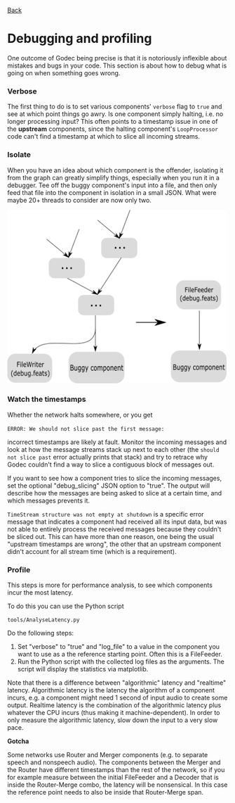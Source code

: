 [Back](../README.md)  

Debugging and profiling
===

One outcome of Godec being precise is that it is notoriously inflexible about mistakes and bugs in your code. This section is about how to debug what is going on when something goes wrong.

### Verbose

The first thing to do is to set various components' `verbose` flag to `true` and see at which point things go awry. Is one component simply halting, i.e. no longer processing input? This often points to a timestamp issue in one of the **upstream** components, since the halting component's `LoopProcessor` code can't find a timestamp at which to slice all incoming streams.

### Isolate

When you have an idea about which component is the offender, isolating it from the graph can greatly simplify things, especially when you run it in a debugger. Tee off the buggy component's input into a file, and then only feed that file into the component in isolation in a small JSON. What were maybe 20+ threads to consider are now only two.

<img src="debug_graph.png" width="500"/>

### Watch the timestamps

Whether the network halts somewhere, or you get 

`ERROR: We should not slice past the first message:`

incorrect timestamps are likely at fault. Monitor the incoming messages and look at how the message streams stack up next to each other (the `should not slice past` error actually prints that stack) and try to retrace why Godec couldn't find a way to slice a contiguous block of messages out.

If you want to see how a component tries to slice the incoming messages, set the optional "debug_slicing" JSON option to "true". The output will describe how the messages are being asked to slice at a certain time, and which messages prevents it.

`TimeStream structure was not empty at shutdown` is a specific error message that indicates a component had received all its input data, but was not able to entirely process the received messages because they couldn't be sliced out. This can have more than one reason, one being the usual "upstream timestamps are wrong", the other that an upstream component didn't account for all stream time (which is a requirement).

### Profile

This steps is more for performance analysis, to see which components incur the most latency.

To do this you can use the Python script

    tools/AnalyseLatency.py

Do the following steps:

1. Set "verbose" to "true" and "log_file" to a value in the component you want to use as a the reference starting point. Often this is a FileFeeder.
2. Run the Python script with the collected log files as the arguments. The script will display the statistics via matplotlib.

Note that there is a difference between "algorithmic" latency and "realtime" latency. Algorithmic latency is the latency the algorithm of a component incurs, e.g. a component might need 1 second of input audio to create some output. Realtime latency is the combination of the algorithmic latency plus whatever the CPU incurs (thus making it machine-dependent). In order to only measure the algorithmic latency, slow down the input to a very slow pace.

**Gotcha**

Some networks use Router and Merger components (e.g. to separate speech and nonspeech audio). The components between the Merger and the Router have different timestamps than the rest of the network, so if you for example measure between the initial FileFeeder and a Decoder that is inside the Router-Merge combo, the latency will be nonsensical. In this case  the reference point needs to also be inside that Router-Merge span.

